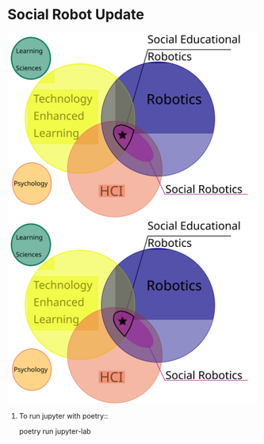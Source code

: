 Social Robot Update
===========================

![Field of Social Robotics for Education](doc/socedufield.svg)
<img src="doc/socedufield.svg">


1. To run jupyter with poetry::

	poetry run jupyter-lab